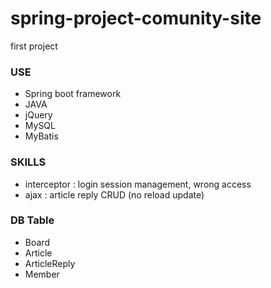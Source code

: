 # spring-project-comunity-site
first project

### USE
- Spring boot framework
- JAVA
- jQuery
- MySQL
- MyBatis

### SKILLS
- interceptor : login session management, wrong access
- ajax : article reply CRUD (no reload update)

### DB Table
- Board
- Article
- ArticleReply
- Member
